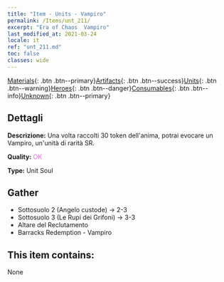 ```yaml
---
title: "Item - Units - Vampiro"
permalink: /Items/unt_211/
excerpt: "Era of Chaos  Vampiro"
last_modified_at: 2021-03-24
locale: it
ref: "unt_211.md"
toc: false
classes: wide
---
```

 [Materials](/it/Items/){: .btn .btn--primary}[Artifacts](/it/Items/Artifacts/){: .btn .btn--success}[Units](/it/Items/Units/){: .btn .btn--warning}[Heroes](/it/Items/Heroes/){: .btn .btn--danger}[Consumables](/it/Items/Consumables/){: .btn .btn--info}[Unknown](/it/Items/Unknown/){: .btn .btn--primary}

## Dettagli
 **Descrizione:** Una volta raccolti 30 token dell'anima, potrai evocare un Vampiro, un'unità di rarità SR.

 **Quality:** <span style="color: #DA70D6">OK</span>

 **Type:** Unit Soul

## Gather

*    Sottosuolo 2 (Angelo custode) -> 2-3 
*    Sottosuolo 3 (Le Rupi dei Grifoni) -> 3-3 
*    Altare del Reclutamento 
*    Barracks Redemption - Vampiro 

## This item contains:

  None

